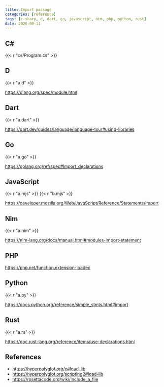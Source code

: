 ```yaml
---
title: Import package
categories: [reference]
tags: [c-sharp, d, dart, go, javascript, nim, php, python, rust]
date: 2020-09-11
---
```


## C#

{{< r "cs/Program.cs" >}}

## D

{{< r "a.d" >}}

<https://dlang.org/spec/module.html>

## Dart

{{< r "a.dart" >}}

<https://dart.dev/guides/language/language-tour#using-libraries>

## Go

{{< r "a.go" >}}

<https://golang.org/ref/spec#Import_declarations>

## JavaScript

{{< r "a.mjs" >}}
{{< r "b.mjs" >}}

<https://developer.mozilla.org/Web/JavaScript/Reference/Statements/import>

## Nim

{{< r "a.nim" >}}

<https://nim-lang.org/docs/manual.html#modules-import-statement>

## PHP

<https://php.net/function.extension-loaded>

## Python

{{< r "a.py" >}}

<https://docs.python.org/reference/simple_stmts.html#import>

## Rust

{{< r "a.rs" >}}

<https://doc.rust-lang.org/reference/items/use-declarations.html>

## References

- <https://hyperpolyglot.org/c#load-lib>
- <https://hyperpolyglot.org/scripting2#load-lib>
- <https://rosettacode.org/wiki/Include_a_file>
